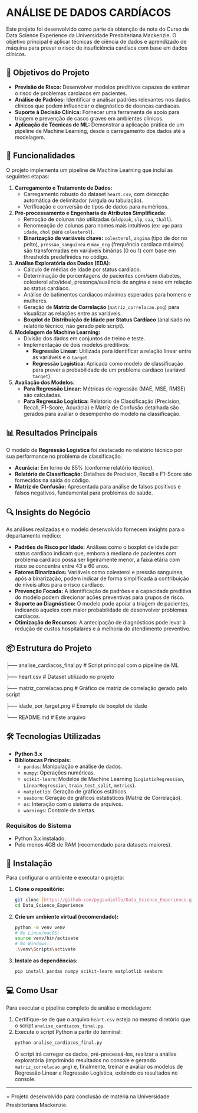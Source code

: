 # ANÁLISE DE DADOS CARDÍACOS

Este projeto foi desenvolvido como parte da obtenção de nota do Curso de Data Science Experience da Universidade Presbiteriana Mackenzie. O objetivo principal é aplicar técnicas de ciência de dados e aprendizado de máquina para prever o risco de insuficiência cardíaca com base em dados clínicos.

## 🎯 Objetivos do Projeto

* **Previsão de Risco:** Desenvolver modelos preditivos capazes de estimar o risco de problemas cardíacos em pacientes.
* **Análise de Padrões:** Identificar e analisar padrões relevantes nos dados clínicos que podem influenciar o diagnóstico de doenças cardíacas.
* **Suporte à Decisão Clínica:** Fornecer uma ferramenta de apoio para triagem e prevenção de casos graves em ambientes clínicos.
* **Aplicação de Técnicas de ML:** Demonstrar a aplicação prática de um pipeline de Machine Learning, desde o carregamento dos dados até a modelagem.

## 🚀 Funcionalidades

O projeto implementa um pipeline de Machine Learning que inclui as seguintes etapas:

1.  **Carregamento e Tratamento de Dados:**
    * Carregamento robusto do dataset `heart.csv`, com detecção automática de delimitador (vírgula ou tabulação).
    * Verificação e conversão de tipos de dados para numéricos.
2.  **Pré-processamento e Engenharia de Atributos Simplificada:**
    * Remoção de colunas não utilizadas (`oldpeak`, `slp`, `caa`, `thall`).
    * Renomeação de colunas para nomes mais intuitivos (ex: `age` para `idade`, `chol` para `colesterol`).
    * **Binarização de variáveis chave:** `colesterol`, `angina` (tipo de dor no peito), `pressao_sanguinea` e `max_ecg` (frequência cardíaca máxima) são transformadas em variáveis binárias (0 ou 1) com base em thresholds predefinidos no código.
3.  **Análise Exploratória dos Dados (EDA):**
    * Cálculo de médias de idade por status cardíaco.
    * Determinação de porcentagens de pacientes com/sem diabetes, colesterol alto/ideal, presença/ausência de angina e sexo em relação ao status cardíaco.
    * Análise de batimentos cardíacos máximos esperados para homens e mulheres.
    * Geração de **Matriz de Correlação** (`matriz_correlacao.png`) para visualizar as relações entre as variáveis.
    * **Boxplot de Distribuição de Idade por Status Cardíaco** (analisado no relatório técnico, não gerado pelo script).
4.  **Modelagem de Machine Learning:**
    * Divisão dos dados em conjuntos de treino e teste.
    * Implementação de dois modelos preditivos:
        * **Regressão Linear:** Utilizada para identificar a relação linear entre as variáveis e o `target`.
        * **Regressão Logística:** Aplicada como modelo de classificação para prever a probabilidade de um problema cardíaco (variável `target`).
5.  **Avaliação dos Modelos:**
    * **Para Regressão Linear:** Métricas de regressão (MAE, MSE, RMSE) são calculadas.
    * **Para Regressão Logística:** Relatório de Classificação (Precision, Recall, F1-Score, Acurácia) e Matriz de Confusão detalhada são gerados para avaliar o desempenho do modelo na classificação.

## 📊 Resultados Principais

O modelo de **Regressão Logística** foi destacado no relatório técnico por sua performance no problema de classificação.

* **Acurácia:** Em torno de 85% (conforme relatório técnico).
* **Relatório de Classificação:** Detalhes de Precision, Recall e F1-Score são fornecidos na saída do código.
* **Matriz de Confusão:** Apresentada para análise de falsos positivos e falsos negativos, fundamental para problemas de saúde.

## 🔍 Insights do Negócio

As análises realizadas e o modelo desenvolvido fornecem insights para o departamento médico:

* **Padrões de Risco por Idade:** Análises como o boxplot de idade por status cardíaco indicam que, embora a mediana de pacientes com problema cardíaco possa ser ligeiramente menor, a faixa etária com risco se concentra entre 43 e 60 anos.
* **Fatores Binarizados:** Variáveis como colesterol e pressão sanguínea, após a binarização, podem indicar de forma simplificada a contribuição de níveis altos para o risco cardíaco.
* **Prevenção Focada:** A identificação de padrões e a capacidade preditiva do modelo podem direcionar ações preventivas para grupos de risco.
* **Suporte ao Diagnóstico:** O modelo pode apoiar a triagem de pacientes, indicando aqueles com maior probabilidade de desenvolver problemas cardíacos.
* **Otimização de Recursos:** A antecipação de diagnósticos pode levar à redução de custos hospitalares e à melhoria do atendimento preventivo.

## 📦 Estrutura do Projeto


├── analise_cardiacos_final.py  # Script principal com o pipeline de ML

├── heart.csv                  # Dataset utilizado no projeto

├── matriz_correlacao.png      # Gráfico de matriz de correlação gerado pelo script

├── idade_por_target.png       # Exemplo de boxplot de idade

└── README.md                  # Este arquivo


## 🛠️ Tecnologias Utilizadas

* **Python 3.x**
* **Bibliotecas Principais:**
    * `pandas`: Manipulação e análise de dados.
    * `numpy`: Operações numéricas.
    * `scikit-learn`: Modelos de Machine Learning (`LogisticRegression`, `LinearRegression`, `train_test_split`, `metrics`).
    * `matplotlib`: Geração de gráficos estáticos.
    * `seaborn`: Geração de gráficos estatísticos (Matriz de Correlação).
    * `os`: Interação com o sistema de arquivos.
    * `warnings`: Controle de alertas.

### Requisitos do Sistema

* Python 3.x instalado.
* Pelo menos 4GB de RAM (recomendado para datasets maiores).

## 🔧 Instalação

Para configurar o ambiente e executar o projeto:

1.  **Clone o repositório:**
    ```bash
    git clone [https://github.com/pygaudiello/Data_Science_Experience.git](https://github.com/pygaudiello/Data_Science_Experience.git)
    cd Data_Science_Experience
    ```
2.  **Crie um ambiente virtual (recomendado):**
    ```bash
    python -m venv venv
    # No Linux/macOS:
    source venv/bin/activate
    # No Windows:
    .\venv\Scripts\activate
    ```
3.  **Instale as dependências:**
    ```bash
    pip install pandas numpy scikit-learn matplotlib seaborn
    ```

## 💻 Como Usar

Para executar o pipeline completo de análise e modelagem:

1.  Certifique-se de que o arquivo `heart.csv` esteja no mesmo diretório que o script `analise_cardiacos_final.py`.
2.  Execute o script Python a partir do terminal:
    ```bash
    python analise_cardiacos_final.py
    ```
    O script irá carregar os dados, pré-processá-los, realizar a análise exploratória (imprimindo resultados no console e gerando `matriz_correlacao.png`) e, finalmente, treinar e avaliar os modelos de Regressão Linear e Regressão Logística, exibindo os resultados no console.

---

⭐ Projeto desenvolvido para conclusão de matéria na Universidade Presbiteriana Mackenzie.

